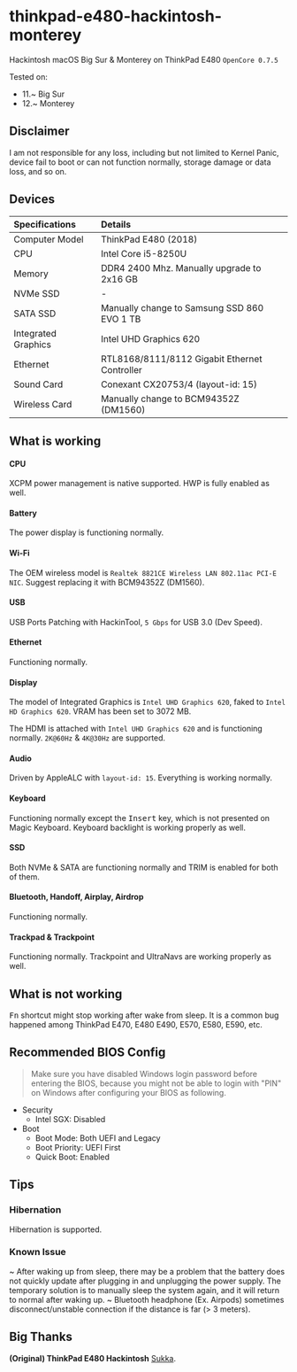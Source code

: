 # thinkpad-e480-hackintosh-monterey
Hackintosh macOS Big Sur &amp; Monterey on ThinkPad E480
`OpenCore 0.7.5`

Tested on:

- 11.~ Big Sur
- 12.~ Monterey

## Disclaimer

I am not responsible for any loss, including but not limited to Kernel Panic, device fail to boot or can not function normally, storage damage or data loss, and so on.

## Devices

| Specifications | Details |
|:---|:---|
| Computer Model | ThinkPad E480 (2018) |
| CPU | Intel Core i5-8250U |
| Memory | DDR4 2400 Mhz. Manually upgrade to 2x16 GB |
| NVMe SSD | - |
| SATA SSD | Manually change to Samsung SSD 860 EVO 1 TB |
| Integrated Graphics | Intel UHD Graphics 620 |
| Ethernet | RTL8168/8111/8112 Gigabit Ethernet Controller |
| Sound Card | Conexant CX20753/4 (layout-id: 15) |
| Wireless Card | Manually change to BCM94352Z (DM1560) |

## What is working

#### CPU

XCPM power management is native supported. HWP is fully enabled as well.

#### Battery

The power display is functioning normally.

#### Wi-Fi

The OEM wireless model is `Realtek 8821CE Wireless LAN 802.11ac PCI-E NIC`. Suggest replacing it with BCM94352Z (DM1560).

#### USB

USB Ports Patching with HackinTool, `5 Gbps` for USB 3.0 (Dev Speed).

#### Ethernet

Functioning normally.

#### Display

The model of Integrated Graphics is `Intel UHD Graphics 620`, faked to `Intel HD Graphics 620`. VRAM has been set to 3072 MB.

The HDMI is attached with `Intel UHD Graphics 620` and is functioning normally. `2K@60Hz` & `4K@30Hz` are supported.

#### Audio

Driven by AppleALC with `layout-id: 15`. Everything is working normally.

#### Keyboard

Functioning normally except the <kbd>Insert</kbd> key, which is not presented on Magic Keyboard. Keyboard backlight is working properly as well.

#### SSD

Both NVMe & SATA are functioning normally and TRIM is enabled for both of them.

#### Bluetooth, Handoff, Airplay, Airdrop

Functioning normally.

#### Trackpad & Trackpoint

Functioning normally. Trackpoint and UltraNavs are working properly as well.

## What is not working

<kbd>Fn</kbd> shortcut might stop working after wake from sleep. It is a common bug happened among ThinkPad E470, E480 E490, E570, E580, E590, etc.

## Recommended BIOS Config

> Make sure you have disabled Windows login password before entering the BIOS, because you might not be able to login with "PIN" on Windows after configuring your BIOS as following.

- Security
  - Intel SGX: Disabled
- Boot
  - Boot Mode: Both UEFI and Legacy
  - Boot Priority: UEFI First
  - Quick Boot: Enabled

## Tips

### Hibernation

Hibernation is supported.

### Known Issue

~ After waking up from sleep, there may be a problem that the battery does not quickly update after plugging in and unplugging the power supply. The temporary solution is to manually sleep the system again, and it will return to normal after waking up. 
~ Bluetooth headphone (Ex. Airpods) sometimes disconnect/unstable connection if the distance is far (> 3 meters).


## Big Thanks

**(Original) ThinkPad E480 Hackintosh** [Sukka](https://github.com/SukkaW).
